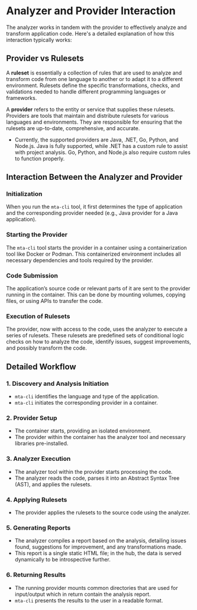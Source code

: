 # Analyzer and Provider Interaction

The analyzer works in tandem with the provider to effectively analyze and transform application code. Here's a detailed explanation of how this interaction typically works:

## Provider vs Rulesets

A **ruleset** is essentially a collection of rules that are used to analyze and transform code from one language to another or to adapt it to a different environment. Rulesets define the specific transformations, checks, and validations needed to handle different programming languages or frameworks.

A **provider** refers to the entity or service that supplies these rulesets. Providers are tools that maintain and distribute rulesets for various languages and environments. They are responsible for ensuring that the rulesets are up-to-date, comprehensive, and accurate. 

* Currently, the supported providers are Java, .NET, Go, Python, and Node.js. Java is fully supported, while .NET has a custom rule to assist with project analysis. Go, Python, and Node.js also require custom rules to function properly.

## Interaction Between the Analyzer and Provider

### Initialization

When you run the `mta-cli` tool, it first determines the type of application and the corresponding provider needed (e.g., Java provider for a Java application).

### Starting the Provider

The `mta-cli` tool starts the provider in a container using a containerization tool like Docker or Podman. This containerized environment includes all necessary dependencies and tools required by the provider.

### Code Submission

The application’s source code or relevant parts of it are sent to the provider running in the container. This can be done by mounting volumes, copying files, or using APIs to transfer the code.

### Execution of Rulesets

The provider, now with access to the code, uses the analyzer to execute a series of rulesets. These rulesets are predefined sets of conditional logic checks on how to analyze the code, identify issues, suggest improvements, and possibly transform the code.

## Detailed Workflow

### 1. Discovery and Analysis Initiation

- `mta-cli` identifies the language and type of the application.
- `mta-cli` initiates the corresponding provider in a container.

### 2. Provider Setup

- The container starts, providing an isolated environment.
- The provider within the container has the analyzer tool and necessary libraries pre-installed.

### 3. Analyzer Execution

- The analyzer tool within the provider starts processing the code.
- The analyzer reads the code, parses it into an Abstract Syntax Tree (AST), and applies the rulesets.

### 4. Applying Rulesets

- The provider applies the rulesets to the source code using the analyzer.

### 5. Generating Reports

- The analyzer compiles a report based on the analysis, detailing issues found, suggestions for improvement, and any transformations made.
- This report is a single static HTML file; in the hub, the data is served dynamically to be introspective further.

### 6. Returning Results

- The running provider mounts common directories that are used for input/output which in return contain the analysis report.
- `mta-cli` presents the results to the user in a readable format.
